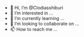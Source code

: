 - 👋 Hi, I’m @Clodiasshiburi
- 👀 I’m interested in ...
- 🌱 I’m currently learning ...
- 💞️ I’m looking to collaborate on ...
- 📫 How to reach me ...

<!---
Clodiasshiburi/Clodiasshiburi is a ✨ special ✨ repository because its `README.md` (this file) appears on your GitHub profile.
You can click the Preview link to take a look at your changes.
--->
